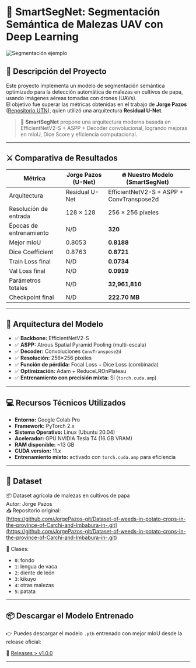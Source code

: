 # 🌱 SmartSegNet: Segmentación Semántica de Malezas UAV con Deep Learning

![Segmentación ejemplo](https://raw.githubusercontent.com/DiegoCuaycal/SmartSegNet/main/preview_example.png) <!-- Reemplaza por tu imagen real -->

## 📘 Descripción del Proyecto

Este proyecto implementa un modelo de segmentación semántica optimizado para la detección automática de malezas en cultivos de papa, usando imágenes aéreas tomadas con drones (UAVs).  
El objetivo fue superar las métricas obtenidas en el trabajo de **Jorge Pazos** ([Repositorio UTN](https://repositorio.utn.edu.ec/handle/123456789/16794)), quien utilizó una arquitectura **Residual U-Net**.

> 📌 **SmartSegNet** propone una arquitectura moderna basada en EfficientNetV2-S + ASPP + Decoder convolucional, logrando mejoras en mIoU, Dice Score y eficiencia computacional.

---

## ⚔️ Comparativa de Resultados

| Métrica                  | Jorge Pazos (U-Net) | 🔥 Nuestro Modelo (SmartSegNet) |
|--------------------------|---------------------|-----------------------------|
| Arquitectura             | Residual U-Net      | EfficientNetV2-S + ASPP + ConvTranspose2d |
| Resolución de entrada    | 128 × 128           | 256 × 256 píxeles          |
| Épocas de entrenamiento  | N/D                 | **320**                    |
| Mejor mIoU               | 0.8053              | **0.8188**                 |
| Dice Coefficient         | 0.8763              | **0.8721**                 |
| Train Loss final         | N/D                 | **0.0734**                 |
| Val Loss final           | N/D                 | **0.0919**                 |
| Parámetros totales       | N/D                 | **32,961,810**             |
| Checkpoint final         | N/D                 | **222.70 MB**              |

---

## 🧠 Arquitectura del Modelo

- ✅ **Backbone:** EfficientNetV2-S
- ✅ **ASPP:** Atrous Spatial Pyramid Pooling (multi-escala)
- ✅ **Decoder:** Convoluciones `ConvTranspose2d`
- ✅ **Resolución:** 256×256 píxeles
- ✅ **Función de pérdida:** Focal Loss + Dice Loss (combinada)
- ✅ **Optimización:** Adam + ReduceLROnPlateau
- ✅ **Entrenamiento con precisión mixta:** Sí (`torch.cuda.amp`)

---

## 💻 Recursos Técnicos Utilizados

- **Entorno:** Google Colab Pro
- **Framework:** PyTorch 2.x
- **Sistema Operativo:** Linux (Ubuntu 20.04)
- **Acelerador:** GPU NVIDIA Tesla T4 (16 GB VRAM)
- **RAM disponible:** ~13 GB
- **CUDA version:** 11.x
- **Entrenamiento mixto:** activado con `torch.cuda.amp` para eficiencia

---

## 📁 Dataset

📦 Dataset agrícola de malezas en cultivos de papa  
Autor: Jorge Pazos  
📥 Repositorio original:  
[https://github.com/JorgePazos-git/Dataset-of-weeds-in-potato-crops-in-the-province-of-Carchi-and-Imbabura-in-.git](https://github.com/JorgePazos-git/Dataset-of-weeds-in-potato-crops-in-the-province-of-Carchi-and-Imbabura-in-.git)

📌 Clases:
- `0`: fondo
- `1`: lengua de vaca
- `2`: diente de león
- `3`: kikuyo
- `4`: otras malezas
- `5`: patata

---

## 📦 Descargar el Modelo Entrenado

👉 Puedes descargar el modelo `.pth` entrenado con mejor mIoU desde la release oficial:

🔗 [Releases > v1.0.0](https://github.com/DiegoCuaycal/SmartSegNet/releases/tag/v1.0.0)

---

